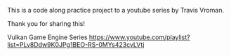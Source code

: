 This is a code along practice project to a youtube series by Travis Vroman.

Thank you for sharing this!

Vulkan Game Engine Series
https://www.youtube.com/playlist?list=PLv8Ddw9K0JPg1BEO-RS-0MYs423cvLVtj
